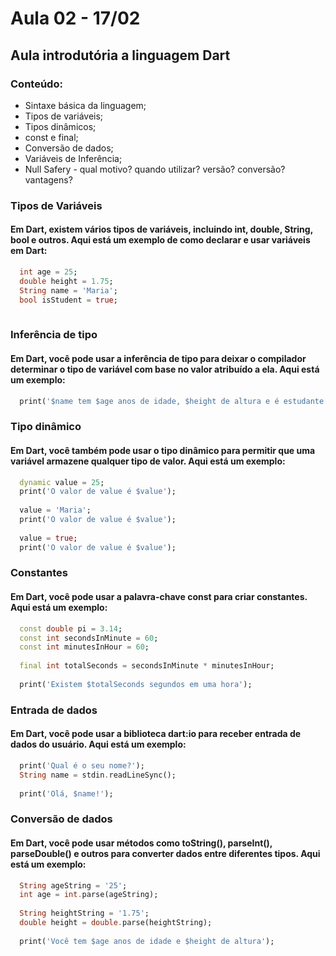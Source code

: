 # Aula 02 - 17/02

## Aula introdutória a linguagem Dart

### Conteúdo:
* Sintaxe básica da linguagem; 
* Tipos de variáveis; 
* Tipos dinâmicos;
* const e final;
* Conversão de dados;
* Variáveis de Inferência;
* Null Safery - qual motivo? quando utilizar? versão? conversão? vantagens?

### Tipos de Variáveis
#### Em Dart, existem vários tipos de variáveis, incluindo int, double, String, bool e outros. Aqui está um exemplo de como declarar e usar variáveis em Dart:

```dart
  int age = 25;
  double height = 1.75;
  String name = 'Maria';
  bool isStudent = true;
  
```

### Inferência de tipo
#### Em Dart, você pode usar a inferência de tipo para deixar o compilador determinar o tipo de variável com base no valor atribuído a ela. Aqui está um exemplo:

```dart
  print('$name tem $age anos de idade, $height de altura e é estudante: $isStudent');
```
### Tipo dinâmico
#### Em Dart, você também pode usar o tipo dinâmico para permitir que uma variável armazene qualquer tipo de valor. Aqui está um exemplo:

```dart
  dynamic value = 25;
  print('O valor de value é $value');
  
  value = 'Maria';
  print('O valor de value é $value');
  
  value = true;
  print('O valor de value é $value');
```

### Constantes
#### Em Dart, você pode usar a palavra-chave const para criar constantes. Aqui está um exemplo:

```dart
  const double pi = 3.14;
  const int secondsInMinute = 60;
  const int minutesInHour = 60;
  
  final int totalSeconds = secondsInMinute * minutesInHour;
  
  print('Existem $totalSeconds segundos em uma hora');
```

### Entrada de dados
#### Em Dart, você pode usar a biblioteca dart:io para receber entrada de dados do usuário. Aqui está um exemplo:

```dart
  print('Qual é o seu nome?');
  String name = stdin.readLineSync();
  
  print('Olá, $name!');
```
### Conversão de dados
#### Em Dart, você pode usar métodos como toString(), parseInt(), parseDouble() e outros para converter dados entre diferentes tipos. Aqui está um exemplo:

```dart
  String ageString = '25';
  int age = int.parse(ageString);
  
  String heightString = '1.75';
  double height = double.parse(heightString);
  
  print('Você tem $age anos de idade e $height de altura');
```